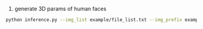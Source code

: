 1. generate 3D params of human faces

```bash
python inference.py --img_list example/file_list.txt --img_prefix example/Images --save_dir results
```
